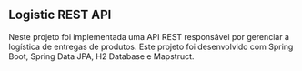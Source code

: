 <h2>Logistic REST API</h2>

Neste projeto foi implementada uma API REST responsável por gerenciar a logística de entregas de produtos. Este projeto foi desenvolvido com Spring Boot, Spring Data JPA, H2 Database e Mapstruct.